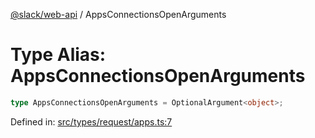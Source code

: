[@slack/web-api](../index.md) / AppsConnectionsOpenArguments

# Type Alias: AppsConnectionsOpenArguments

```ts
type AppsConnectionsOpenArguments = OptionalArgument<object>;
```

Defined in: [src/types/request/apps.ts:7](https://github.com/slackapi/node-slack-sdk/blob/main/packages/web-api/src/types/request/apps.ts#L7)
